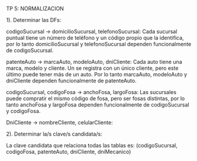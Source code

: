 TP 5: NORMALIZACION 

1). Determinar las DFs: 

codigoSucursal -> domicilioSucursal, telefonoSucursal: Cada sucursal puntual tiene un número de teléfono y un código propio que la identifica, por lo tanto domicilioSucursal y telefonoSucursal dependen funcionalmente de codigoSucursal. 

patenteAuto -> marcaAuto, modeloAuto, dniCliente: Cada auto tiene una marca, modelo y cliente. Un se registra con un único cliente, pero este último puede tener más de un auto. Por lo tanto marcaAuto, modeloAuto y dniCliente dependen funcionalmente de patenteAuto. 

codigoSucursal, codigoFosa -> anchoFosa, largoFosa: Las sucursales puede compratir el mismo código de fosa, pero ser fosas distintas, por lo tanto anchoFosa y largoFosa dependen funcionalmente de codigoSucursal y codigoFosa. 

DniCliente -> nombreCliente, celularCliente:  

 

2). Determinar la/s clave/s candidata/s:  

La clave candidata que relaciona todas las tablas es: (codigoSucursal, codigoFosa, patenteAuto, dniCliente, dniMecanico)  
